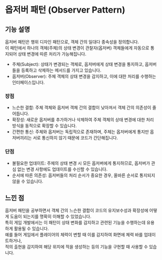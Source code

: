 # 옵저버 패턴 (Observer Pattern)

## 기능 설명  
 옵저버 패턴은 행위 디자인 패턴으로, 객체 간의 일대다 종속성을 정의합니다.      
이 패턴에서 하나의 객체(주체)의 상태 변경이 관찰자(옵저버) 객체들에게 자동으로 통지되어 상태 변경에 따른 처리가 가능해집니다.

* 주체(Subject): 상태가 변경되는 객체로, 옵저버에게 상태 변경을 통지하고, 옵저버들을 등록하고 삭제하는 메서드를 가지고 있습니다.    
* 옵저버(Observer): 주체 객체의 상태 변경을 감지하고, 이에 대한 처리를 수행하는 인터페이스입니다.    

### 장점   
* 느슨한 결합: 주체 객체와 옵저버 객체 간의 결합이 낮아져서 객체 간의 의존성이 줄어듭니다.   
* 확장성: 새로운 옵저버를 추가하거나 삭제하여 주체 객체의 상태 변경에 대한 처리 방식을 동적으로 확장할 수 있습니다.     
* 간편한 통신: 주체와 옵저버는 독립적으로 존재하며, 주체는 옵저버에게 통지만 옵저버끼리는 서로 통신하지 않기 때문에 코드가 간단해집니다.    
    
### 단점   
* 불필요한 업데이트: 주체의 상태 변경 시 모든 옵저버에게 통지하므로, 옵저버가 관심 없는 변경 사항에도 업데이트를 수신할 수 있습니다.    
* 순서에 따른 의존성: 옵저버들의 처리 순서가 중요한 경우, 올바른 순서로 통지되지 않을 수 있습니다.    

## 느낀 점
 옵저버 패턴을 공부하면서 객체 간의 느슨한 결합이 코드의 유지보수성과 확장성에 어떻게 도움이 되는지를 명확히 이해할 수 있었습니다.       
특히 게임 개발에서는 이 패턴이 상태 변화를 감지하고 관련된 기능을 수행하는데 유용하게 활용될 수 있습니다.      
예를 들어 게임에서 플레이어의 체력이 변할 때 이를 감지하여 화면에 체력 바를 업데이트하거나,      
적의 출현을 감지하여 해당 위치에 적을 생성하는 등의 기능을 구현할 때 사용할 수 있습니다.    